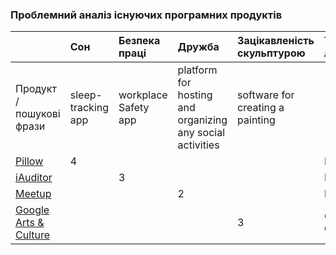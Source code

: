 ###  Проблемний аналіз існуючих програмних продуктів
|  | Сон | Безпека праці | Дружба | Зацікавленість скульптурою | Тип ліцензії |
|:-|:-   |:-             |:-      |:-                          |:-            |
|Продукт / пошукові фрази| sleep-tracking app | workplace Safety app |  platform for hosting and organizing any social activities | software for creating a painting | |
|[Pillow](https://pillow.app/)| 4 | | | | Proprietary |
|[iAuditor](https://safetyculture.com/iauditor/)| | 3 | | | Proprietary |
|[Meetup](https://www.meetup.com/) | | | 2 | | Proprietary |
|[Google Arts & Culture](https://artsandculture.google.com/) | | | | 3| Creative Commons |
